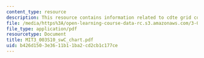 ```yaml
---
content_type: resource
description: This resource contains information related to cdte grid connected systems.
file: /media/https%3A/open-learning-course-data-rc.s3.amazonaws.com/3-003-principles-of-engineering-practice-spring-2010/b426d1503e3611b11ba2cd2cb1c177ce_MIT3_003S10_swC_chart.pdf
file_type: application/pdf
resourcetype: Document
title: MIT3_003S10_swC_chart.pdf
uid: b426d150-3e36-11b1-1ba2-cd2cb1c177ce
---
```

